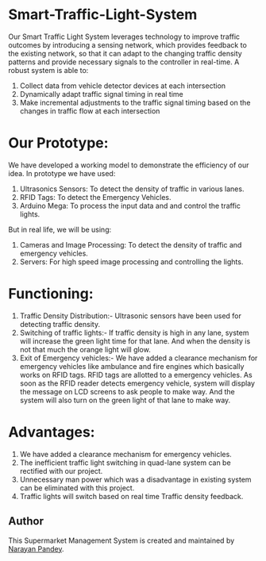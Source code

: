 # Smart-Traffic-Light-System

Our Smart Traffic Light System leverages technology to improve traffic outcomes by introducing a sensing network, which provides feedback to the existing network, so that it can adapt to the changing traffic density patterns and provide necessary signals to the controller in real-time.
  A robust system is able to:
1. Collect data from vehicle detector devices at each intersection
2. Dynamically adapt traffic signal timing in real time
3. Make incremental adjustments to the traffic signal timing based on the changes in traffic flow at each intersection

# Our Prototype:
 We have developed a working model to demonstrate the efficiency of our idea.
In prototype we have used:
1. Ultrasonics Sensors: To detect the density of traffic in various lanes.
2. RFID Tags: To detect the Emergency Vehicles.
3. Arduino Mega: To process the input data and and control the traffic lights.
 
 But in real life, we will be using:
1. Cameras and Image Processing: To detect the density of traffic and emergency vehicles.
2. Servers: For high speed image processing and controlling the lights.

# Functioning:
1. Traffic Density Distribution:- Ultrasonic sensors have been used for detecting traffic density.
2. Switching of traffic lights:- If traffic density is high in any lane, system will increase the green light time for that lane. And when the density is not that much the orange light will glow.
3. Exit of Emergency vehicles:- We have added a clearance mechanism for emergency vehicles like ambulance and fire engines which basically works on RFID tags. RFID tags are allotted to a emergency vehicles. As soon as the RFID reader detects emergency vehicle, system will display the message on LCD screens to ask people to make way. And the system will also turn on the green light of that lane to make way.

# Advantages:
1. We have added a clearance mechanism for emergency vehicles.
2. The inefficient traffic light switching in quad-lane system can be rectified with our project.
3. Unnecessary man power which was a disadvantage in existing system can be eliminated with this project.
4. Traffic lights will switch based on real time Traffic density feedback.

## Author
This Supermarket Management System is created and maintained by [Narayan Pandey](https://github.com/Thelooper9818).
